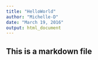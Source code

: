 ```yaml
---
title: "HelloWorld"
author: "Michelle-D"
date: "March 19, 2016"
output: html_document
---
```


## This is a markdown file
